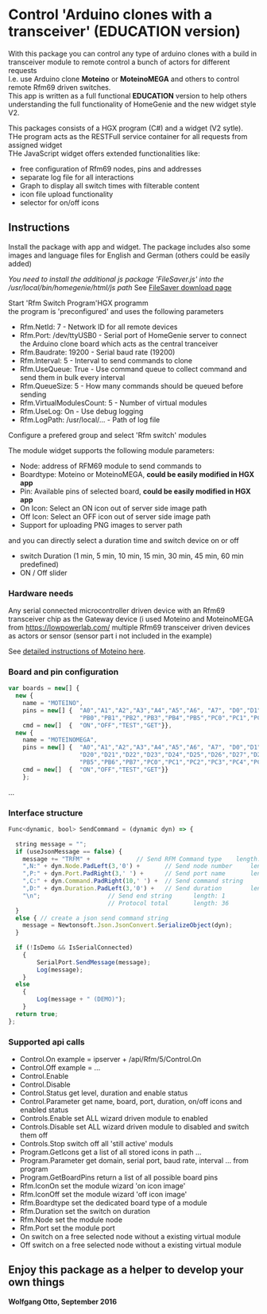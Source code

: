 # Control 'Arduino clones with a transceiver' (EDUCATION version)

With this package you can control any type of arduino clones with a build in transceiver module to remote control a bunch of actors for different requests   
I.e. use Arduino clone **Moteino** or **MoteinoMEGA** and others to control remote Rfm69 driven switches.  
This app is written as a full functional **EDUCATION** version to help others understanding the full functionality of HomeGenie and the new widget style V2.

This packages consists of a HGX program (C#) and a widget (V2 sytle). THe program acts as the RESTFull service container for all requests from assigned widget   
THe JavaScript widget offers extended functionalities like: 
+ free configuration of Rfm69 nodes, pins and addresses 
+ separate log file for all interactions
+ Graph to display all switch times with filterable content
+ icon file upload functionality
+ selector for on/off icons

## Instructions

Install the package with app and widget.
The package includes also some images and language files for English and German (others could be easily added)

*You need to install the additional js package 'FileSaver.js' into the /usr/local/bin/homegenie/html/js path* 
See <a href="https://github.com/eligrey/FileSaver.js/"> FileSaver download page</a>

Start 'Rfm Switch Program'HGX programm   
the program is 'preconfigured' and uses the following parameters

+ Rfm.NetId: 			7  		- Network ID for all remote devices
+ Rfm.Port:  			/dev/ttyUSB0 	- Serial port of HomeGenie server to connect the Arduino clone board which acts as the central tranceiver
+ Rfm.Baudrate:			19200		- Serial baud rate (19200)
+ Rfm.Interval:			5		- Interval to send commands to clone
+ Rfm.UseQueue:			True		- Use command queue to collect command and send them in bulk every interval
+ Rfm.QueueSize:			5		- How many commands should be queued before sending
+ Rfm.VirtualModulesCount:	5		- Number of virtual modules
+ Rfm.UseLog:			On		- Use debug logging
+ Rfm.LogPath:			/usr/local/...	- Path of log file

Configure a prefered group and select  'Rfm switch' modules

The module widget supports the following module parameters:

+ Node:				address of RFM69 module to send commands to
+ Boardtype:		Moteino or MoteinoMEGA, **could be easily modified in HGX app**
+ Pin:				Available pins of selected board, **could be easily modified in HGX app**
+ On Icon:			Select an ON icon out of server side image path
+ Off Icon:			Select an OFF icon out of server side image path
+ Support for uploading PNG images to server path
	
and you can directly select a duration time and switch device on or off
+ switch Duration (1 min, 5 min, 10 min, 15 min, 30 min, 45 min, 60 min predefined) 
+ ON / Off slider

### Hardware needs

Any serial connected microcontroller driven device with an Rfm69 transceiver chip as the Gateway device (i used Moteino and MoteinoMEGA from https://lowpowerlab.com/
multiple Rfm69 transceiver driven devices as actors or sensor (sensor part i not included in the example)

See <a href="https://lowpowerlab.com/category/moteino/">detailed instructions of Moteino here</a>.   

### Board and pin configuration

```js
var boards = new[] { 
  new { 
    name = "MOTEINO", 		
    pins = new[] { 	"A0","A1","A2","A3","A4","A5","A6", "A7", "D0","D1","D2","D3","D4","D5","D6","D7","D8","D9","D10","D11","D12","D13","D14","D15","D16","D17","D18","D19",
    				"PB0","PB1","PB2","PB3","PB4","PB5","PC0","PC1","PC2","PC3","PC4","PC5", "PD0","PD1","PD2","PD3","PD4","PD5","PD6", "PD7" },
    cmd = new[]  {  "ON","OFF","TEST","GET"}},
  new { 
    name = "MOTEINOMEGA", 	
    pins = new[] {	"A0","A1","A2","A3","A4","A5","A6", "A7", "D0","D1","D2","D3","D4","D5","D6","D7","D8","D9","D10","D11","D12","D13","D14","D15","D16","D17","D18","D19",
                    "D20","D21","D22","D23","D24","D25","D26","D27","D28","D29","D30","D31","PA0","PA1","PA2","PA3","PA4","PA5","PA6","PA7","PB0","PB1","PB2","PB3","PB4",
                    "PB5","PB6","PB7","PC0","PC1","PC2","PC3","PC4","PC5","PC6","PC7","PD0","PD1","PD2","PD3","PD4","PD5","PD6" },
    cmd = new[]  {  "ON","OFF","TEST","GET"}}
	};  
```

...
### Interface structure

```js
Func<dynamic, bool> SendCommand = (dynamic dyn) => {
  
  string message = "";
  if (useJsonMessage == false) {
    message += "TRFM" + 			// Send RFM Command type 	length: 4
    ",N:" + dyn.Node.PadLeft(3,'0') + 		// Send node number		length: 6
    ",P:" + dyn.Port.PadRight(3,' ') + 		// Send port name		length: 6
    ",C:" + dyn.Command.PadRight(10,' ') + 	// Send command string		length: 13
    ",D:" + dyn.Duration.PadLeft(3,'0') +	// Send duration		length: 6
    "\n";					// Send end string		length: 1
    						// Protocol total		length: 36
  }
  else { // create a json send command string
  	message = Newtonsoft.Json.JsonConvert.SerializeObject(dyn);
  }
  
  if (!IsDemo && IsSerialConnected)
    {    
    	SerialPort.SendMessage(message);
    	Log(message);
  	}
  else
    {
    	Log(message + " (DEMO)");
  	}   
  return true;
};
```
### Supported api calls

+ Control.On  		example = ipserver + /api/Rfm/5/Control.On
+ Control.Off		example = ...
+ Control.Enable	
+ Control.Disable	
+ Control.Status	get level, duration and enable status	
+ Control.Parameter 	get name, board, port, duration, on/off icons and enabled status
+ Controls.Enable	set ALL wizard driven module to enabled
+ Controls.Disable	set ALL wizard driven module to disabled and switch them off
+ Controls.Stop		switch off all 'still active' moduls
+ Program.GetIcons	get a list of all stored icons in path ...
+ Program.Parameter	get domain, serial port, baud rate, interval ... from program
+ Program.GetBoardPins	return a list of all possible board pins
+ Rfm.IconOn		set the module wizard 'on icon image'
+ Rfm.IconOff		set the module wizard 'off icon image'
+ Rfm.Boardtype		set the dedicated board type of a module
+ Rfm.Duration		set the switch on duration
+ Rfm.Node		set the module node
+ Rfm.Port		set the module port
+ On			switch on a free selected node without a existing virtual module
+ Off			switch on a free selected node without a existing virtual module

## Enjoy this package as a helper to develop your own things
**Wolfgang Otto, September 2016**
